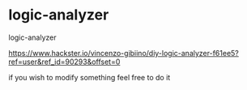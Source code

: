 # logic-analyzer

logic-analyzer

https://www.hackster.io/vincenzo-gibiino/diy-logic-analyzer-f61ee5?ref=user&ref_id=90293&offset=0

if you wish to modify something feel free to do it
